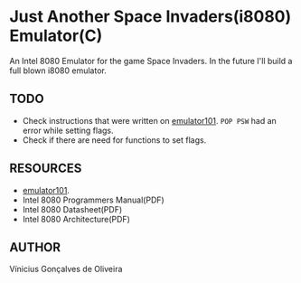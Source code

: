 # Just Another Space Invaders(i8080) Emulator(C)

An Intel 8080 Emulator for the game Space Invaders.
In the future I'll build a full blown i8080 emulator.

**TODO**
----
- Check instructions that were written on [emulator101](http://emulator101.com). `POP PSW` had an error while setting flags.
- Check if there are need for functions to set flags. 

**RESOURCES**
----
- [emulator101](http://emulator101.com).
- Intel 8080 Programmers Manual(PDF)
- Intel 8080 Datasheet(PDF)
- Intel 8080 Architecture(PDF)
  
**AUTHOR**
----
Vínicius Gonçalves de Oliveira
